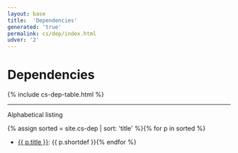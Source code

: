```yaml
---
layout: base
title:  'Dependencies'
generated: 'true'
permalink: cs/dep/index.html
udver: '2'
---
```


# Dependencies

{% include cs-dep-table.html %}

----------

Alphabetical listing

{% assign sorted = site.cs-dep | sort: 'title' %}{% for p in sorted %}
* [{{ p.title }}](): {{ p.shortdef }}{% endfor %}
